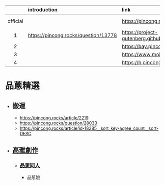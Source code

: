 ||introduction|link|github|
|:-:|:-|:-|:-|
|official||https://pincong.rocks/hot/|https://github.com/pincong/pincong-wecenter|
|1|https://pincong.rocks/question/13778|https://project-gutenberg.github.io/Pincong/|https://github.com/Project-Gutenberg/Pincong|
|2||https://bay.pincong.rocks/|
|3||https://www.mohu.rocks/|
|4||https://h.pincong.rocks/|

# 品蔥精選
- ## 搬運
  - https://pincong.rocks/article/2219
  - https://pincong.rocks/question/28033
  - https://pincong.rocks/article/id-18285__sort_key-agree_count__sort-DESC
- ## [高雅創作](https://pincong.rocks/topic/%E9%AB%98%E9%9B%85%E5%88%9B%E4%BD%9C)
  - ### [品蔥同人](https://pincong.rocks/topic/%E5%93%81%E8%91%B1%E5%90%8C%E4%BA%BA)
    - 品葱娘
